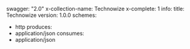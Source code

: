 swagger: "2.0"
x-collection-name: Technowize
x-complete: 1
info:
  title: Technowize
  version: 1.0.0
schemes:
- http
produces:
- application/json
consumes:
- application/json